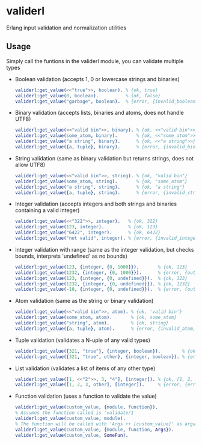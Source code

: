 validerl
========

Erlang input validation and normalization utilities


## Usage

Simply call the funtions in the validerl module, you can validate multiple types

* Boolean validation (accepts 1, 0 or lowercase strings and binaries)
  
  ```erlang
  validerl:get_value(<<"true">>, boolean). % {ok, true}
  validerl:get_value(0, boolean).          % {ok, false}
  validerl:get_value("garbage", boolean).  % {error, {invalid_boolean, "garbage"}}
  ```

* Binary validation (accepts lists, binaries and atoms, does not handle UTF8)
  
  ```erlang
  validerl:get_value(<<"valid bin">>, binary). % {ok, <<"valid bin">>}
  validerl:get_value(some_atom, binary).       % {ok, <<"some_atom">>}
  validerl:get_value("a string", binary).      % {ok, <<"a string">>}
  validerl:get_value({a, tuple}, binary).      % {error, {invalid_binary, {a, tuple}}}
  ```

* String validation (same as binary validation but returns strings, does not allow UTF8)
  
  ```erlang
  validerl:get_value(<<"valid bin">>, string). % {ok, "valid bin"}
  validerl:get_value(some_atom, string).       % {ok, "some_atom"}
  validerl:get_value("a string", string).      % {ok, "a string"}
  validerl:get_value({a, tuple}, string).      % {error, {invalid_string, {a, tuple}}}
  ```

* Integer validation (accepts integers and both strings and binaries containing a valid integer)
  
  ```erlang
  validerl:get_value(<<"322">>, integer).   % {ok, 322}
  validerl:get_value(123, integer).         % {ok, 123}
  validerl:get_value("6422", integer).      % {ok, 6422}
  validerl:get_value("not valid", integer). % {error, {invalid_integer, "not valid"}}
  ```

* Integer validation with range (same as the integer validation, but checks bounds, interprets 'undefined' as no bounds)

  ```erlang
  validerl:get_value(123, {integer, {0, 1000}}).       % {ok, 123}
  validerl:get_value(1232, {integer, {0, 1000}}).      % {error, {out_of_valid_range, 1232}}
  validerl:get_value(123, {integer, {0, undefined}}).  % {ok, 123}
  validerl:get_value(1232, {integer, {0, undefined}}). % {ok, 1232}
  validerl:get_value(-10, {integer, {0, undefined}}).  % {error, {out_of_valid_range, -10}}
  ```

* Atom validation (same as the string or binary validation)

  ```erlang
  validerl:get_value(<<"valid bin">>, atom). % {ok, 'valid bin'}
  validerl:get_value(some_atom, atom).       % {ok, some_atom}
  validerl:get_value("string", atom).        % {ok, string}
  validerl:get_value({a, tuple}, atom).      % {error, {invalid_atom, {a, tuple}}}
  ```

* Tuple validation (validates a N-uple of any valid types)

  ```erlang
  validerl:get_value({321, "true"}, {integer, boolean}).        % {ok, {321, true}}
  validerl:get_value({321, "true", other}, {integer, boolean}). % {error, {bad_arity, 3}}
  ```

* List validation (validates a list of items of any other type)

  ```erlang
  validerl:get_value([1, <<"2">>, 3, "4"], [integer]). % {ok, [1, 2, 3, 4]}
  validerl:get_value([1, 2, 3, other], [integer]).     % {error, {error, {invalid_integer, other}}
  ```

* Function validation (uses a function to validate the value)

  ```erlang
  validerl:get_value(custom_value, {module, function}).
  % Assumes the function called is 'validate/1'
  validerl:get_value(custom_value, module).
  % The function will be called with 'Args ++ [custom_value]' as arguments
  validerl:get_value(custom_value, {module, function, Args}).
  validerl:get_value(custom_value, SomeFun).
  ```